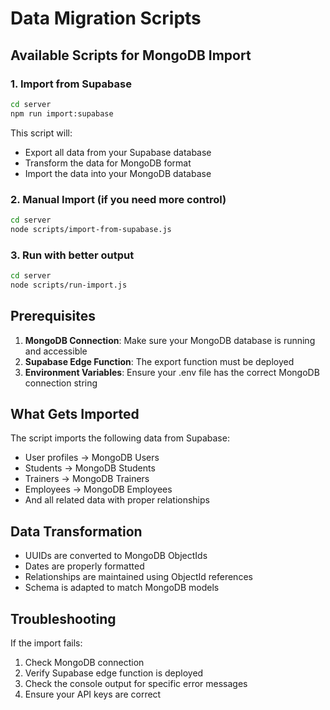 # Data Migration Scripts

## Available Scripts for MongoDB Import

### 1. Import from Supabase
```bash
cd server
npm run import:supabase
```

This script will:
- Export all data from your Supabase database
- Transform the data for MongoDB format
- Import the data into your MongoDB database

### 2. Manual Import (if you need more control)
```bash
cd server
node scripts/import-from-supabase.js
```

### 3. Run with better output
```bash
cd server
node scripts/run-import.js
```

## Prerequisites

1. **MongoDB Connection**: Make sure your MongoDB database is running and accessible
2. **Supabase Edge Function**: The export function must be deployed
3. **Environment Variables**: Ensure your .env file has the correct MongoDB connection string

## What Gets Imported

The script imports the following data from Supabase:
- User profiles → MongoDB Users
- Students → MongoDB Students  
- Trainers → MongoDB Trainers
- Employees → MongoDB Employees
- And all related data with proper relationships

## Data Transformation

- UUIDs are converted to MongoDB ObjectIds
- Dates are properly formatted
- Relationships are maintained using ObjectId references
- Schema is adapted to match MongoDB models

## Troubleshooting

If the import fails:
1. Check MongoDB connection
2. Verify Supabase edge function is deployed
3. Check the console output for specific error messages
4. Ensure your API keys are correct